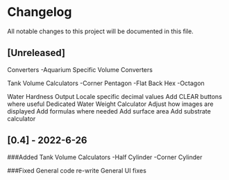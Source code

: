 # Changelog
All notable changes to this project will be documented in this file.

## [Unreleased]
Converters
  -Aquarium Specific Volume Converters
  
Tank Volume Calculators
  -Corner Pentagon
  -Flat Back Hex
  -Octagon
  
Water Hardness Output
Locale specific decimal values
Add CLEAR buttons where useful
Dedicated Water Weight Calculator
Adjust how images are displayed
Add formulas where needed
Add surface area
Add substrate calculator

## [0.4] - 2022-6-26
###Added 
Tank Volume Calculators
  -Half Cylinder
  -Corner Cylinder

###Fixed
General code re-write
General UI fixes
